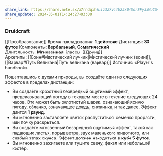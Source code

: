 ```yaml
---
share_link: https://share.note.sx/a7rndqih#Liz3ZkvL4b2Jx04SorEFy3aMuCS+tsGnn3Tf5XHv8Iw
share_updated: 2024-05-01T14:24:27+03:00
---
```

### Druidcraft
[[Преобразование]]
Время накладывания: **1 действие**
Дистанция: **30 футов**
Компоненты: **Вербальный**, **Соматический**
Длительность: **Мгновенная**
Классы: [[Друид]]
Архетипы: [[Воин#Мистический лучник|Мистический лучник (воин)]], [[Варвар#Путь Великана|Путь великана (варвар)]]
Источник: «Player's handbook»

Пошептавшись с духами природы, вы создаёте один из следующих эффектов в пределах дистанции:

- Вы создаёте крохотный безвредный ощутимый эффект, предсказывающий погоду в текущем месте в течение следующих 24 часов. Это может быть золотистый шарик, означающий ясную погоду, облачко, означающее дождь, снежинка, и так далее. Эффект длится **1 раунд**.
- Вы мгновенно заставляете цветок распуститься, семечко прорасти, или почку раскрыться.
- Вы создаёте мгновенный безвредный ощутимый эффект, такой как падающие листья, порыв ветра, звук маленького животного, или слабый запах скунса. Эффект должен находиться в **кубе 5 футов**.
- Вы мгновенно зажигаете или тушите свечу, факел или небольшой костёр.